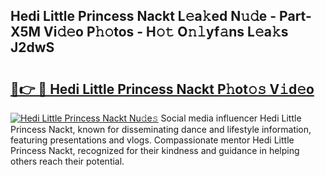## Hedi Little Princess Nackt L𝚎a𝚔ed N𝚞𝚍e - Part-X5M Vi𝚍𝚎o P𝚑𝚘tos - H𝚘𝚝 O𝚗𝚕yf𝚊ns L𝚎a𝚔s J2dwS

# <h2><a href="http://kf6rqi.oniu.top/?m=Hedi+Little+Princess+Nackt">🔗👉 🔴 Hedi Little Princess Nackt P𝚑ot𝚘𝚜 V𝚒d𝚎o</a></h2>

[![Hedi Little Princess Nackt Nu𝚍e𝚜](https://i.imgur.com/0qMVB7G.gif)](http://kf6rqi.oniu.top/?m=Hedi+Little+Princess+Nackt)
Social media influencer Hedi Little Princess Nackt, known for disseminating dance and lifestyle information, featuring presentations and vlogs. Compassionate mentor Hedi Little Princess Nackt, recognized for their kindness and guidance in helping others reach their potential.  
